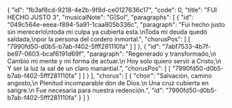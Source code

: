 {
    "id": "fb3af8cd-9218-4e2b-9f8d-ce0127636c17",
    "code": 0,
    "title": "FUI HECHO JUSTO 3",
    "musicalNote": "G|Sol",
    "paragraphs": [
        {
            "id": "049c564e-eeea-f894-5a91-1caa805b336c",
            "paragraph": "Fui hecho justo sin merecerlo\ntoda mi culpa ya cubierta esta.\nToda mi deuda quedó saldada,\npor la persona del cordero inmortal.",
            "chorusPos": [
                [
                    "7990fd50-d0b5-b7ab-f402-5fff281110fa"
                ]
            ]
        },
        {
            "id": "7abf7533-4b7f-be97-0603-bcaf6191d69f",
            "paragraph": "Regenerado y transformado,\n          Cambio mi mente y mi forma de actuar.\n          Hoy solo quiero servir a Cristo,\n          Y ser la luz la sal de un claro manantial.",
            "chorusPos": [
                [
                    "7990fd50-d0b5-b7ab-f402-5fff281110fa"
                ]
            ]
        }
    ],
    "chorus": [
        {
            "choir": "Salvación, camino angosto,\n          Plenitud incomparable don de Dios.\n          Una cruz cubierta en sangre.\n          Fue necesaria para nuestra redención.",
            "id": "7990fd50-d0b5-b7ab-f402-5fff281110fa"
        }
    ]
}